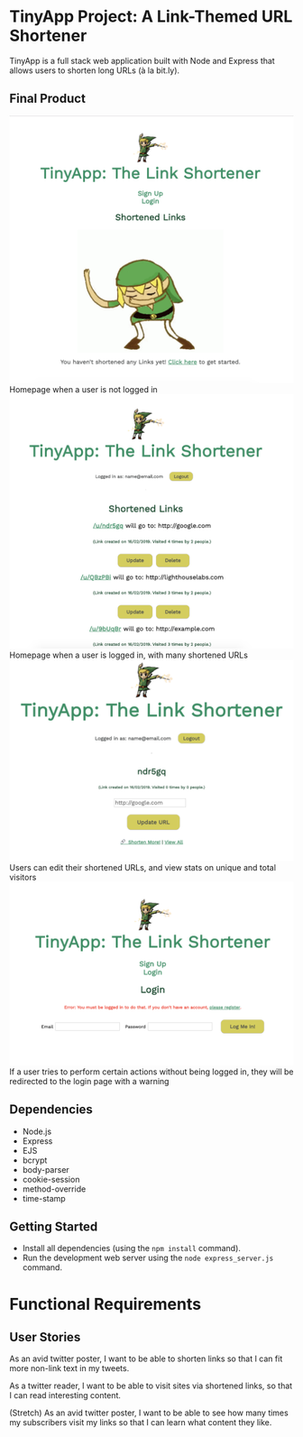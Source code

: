 # TinyApp Project: A Link-Themed URL Shortener

TinyApp is a full stack web application built with Node and Express that allows users to shorten long URLs (à la bit.ly).

## Final Product

!["Homepage when a user is not logged in"](/docs/urls-not-logged-in.png)
Homepage when a user is not logged in
!["Homepage when a user is logged in, with many shortened URLs"](/docs/urls-list.png)
Homepage when a user is logged in, with many shortened URLs
!["Users can edit their shortened URLs, and view stats on unique and total visitors"](/docs/view-url.png)
Users can edit their shortened URLs, and view stats on unique and total visitors
!["If a user tries to perform certain actions without being logged in, they will be redirected to the login page with a warning"](/docs/login-page.png)
If a user tries to perform certain actions without being logged in, they will be redirected to the login page with a warning

## Dependencies

- Node.js
- Express
- EJS
- bcrypt
- body-parser
- cookie-session
- method-override
- time-stamp

## Getting Started

- Install all dependencies (using the `npm install` command).
- Run the development web server using the `node express_server.js` command.

# Functional Requirements

## User Stories
As an avid twitter poster, I want to be able to shorten links so that I can fit more non-link text in my tweets.

As a twitter reader, I want to be able to visit sites via shortened links, so that I can read interesting content.

(Stretch) As an avid twitter poster, I want to be able to see how many times my subscribers visit my links so that I can learn what content they like.
